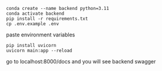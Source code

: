 ```shell
conda create --name backend python=3.11
conda activate backend
pip install -r requirements.txt
cp .env.example .env
```

paste environment variables

```shell
pip install uvicorn
uvicorn main:app --reload
```

go to localhost:8000/docs and you will see backend swagger
